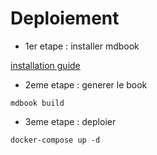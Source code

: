 # Deploiement

- 1er etape : installer mdbook

[installation guide](https://rust-lang.github.io/mdBook/guide/installation.html)

- 2eme etape : generer le book

```console
mdbook build
```

- 3eme etape : deploier

```console
docker-compose up -d
```
